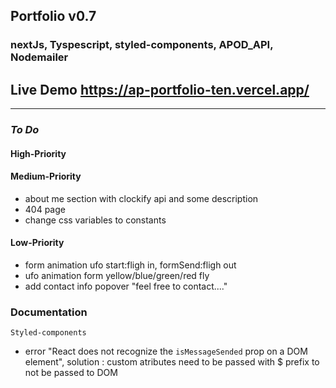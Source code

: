 ## Portfolio v0.7

### nextJs, Tyspescript, styled-components, APOD_API, Nodemailer

## Live Demo https://ap-portfolio-ten.vercel.app/

---

### _To Do_

#### High-Priority

#### Medium-Priority

- about me section with clockify api and some description
- 404 page
- change css variables to constants

#### Low-Priority

- form animation ufo start:fligh in, formSend:fligh out
- ufo animation form yellow/blue/green/red fly
- add contact info popover "feel free to contact...."

### Documentation

`Styled-components`

- error "React does not recognize the `isMessageSended` prop on a DOM element",
  solution : custom atributes need to be passed with $ prefix to not be passed to DOM
